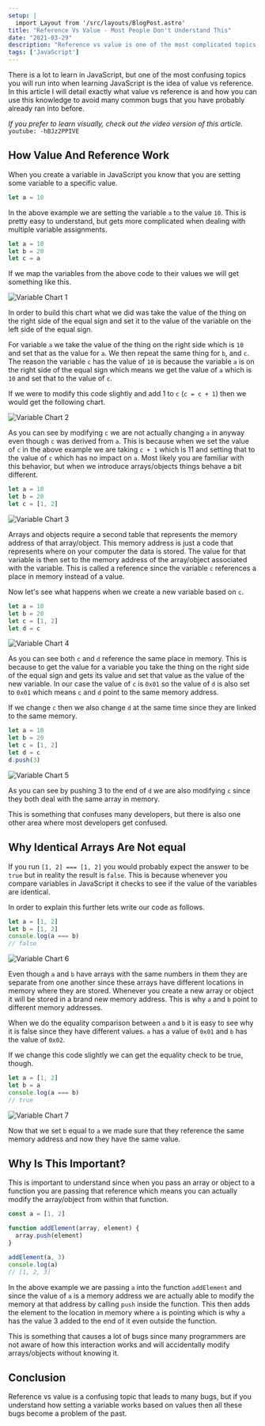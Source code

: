 ```yaml
---
setup: |
  import Layout from '/src/layouts/BlogPost.astro'
title: "Reference Vs Value - Most People Don't Understand This"
date: "2021-03-29"
description: "Reference vs value is one of the most complicated topics beginner developers face, but it is much easier than it appears."
tags: ['JavaScript']
---
```


<!-- TODO: FIX  the value charts so that they work -->

There is a lot to learn in JavaScript, but one of the most confusing topics you will run into when learning JavaScript is the idea of value vs reference. In this article I will detail exactly what value vs reference is and how you can use this knowledge to avoid many common bugs that you have probably already ran into before.

*If you prefer to learn visually, check out the video version of this article.*
`youtube: -hBJz2PPIVE`

## How Value And Reference Work

When you create a variable in JavaScript you know that you are setting some variable to a specific value.
```js
let a = 10
```
In the above example we are setting the variable `a` to the value `10`. This is pretty easy to understand, but gets more complicated when dealing with multiple variable assignments.
```js
let a = 10
let b = 20
let c = a
```
If we map the variables from the above code to their values we will get something like this.

<!-- <ValueChart variables={{ a: 10, b: 20, c: 10 }} /> -->
![Variable Chart 1](/articleAssets/2021-03/js-reference-vs-value/Chart1.png)

In order to build this chart what we did was take the value of the thing on the right side of the equal sign and set it to the value of the variable on the left side of the equal sign.

For variable `a` we take the value of the thing on the right side which is `10` and set that as the value for `a`. We then repeat the same thing for `b`, and `c`. The reason the variable `c` has the value of `10` is because the variable `a` is on the right side of the equal sign which means we get the value of `a` which is `10` and set that to the value of `c`.

If we were to modify this code slightly and add 1 to `c` (`c = c + 1`) then we would get the following chart.

<!-- <ValueChart variables={{ a: 10, b: 20, c: 11 }} /> -->
![Variable Chart 2](/articleAssets/2021-03/js-reference-vs-value/Chart2.png)

As you can see by modifying `c` we are not actually changing `a` in anyway even though `c` was derived from `a`. This is because when we set the value of `c` in the above example we are taking `c + 1` which is 11 and setting that to the value of `c` which has no impact on `a`. Most likely you are familiar with this behavior, but when we introduce arrays/objects things behave a bit different.
```js
let a = 10
let b = 20
let c = [1, 2]
```
<!-- <ValueChart variables={{ a: 10, b: 20, c: '0x01' }} memory={[['0x01', [1, 2]]]} /> -->
![Variable Chart 3](/articleAssets/2021-03/js-reference-vs-value/Chart3.png)

Arrays and objects require a second table that represents the memory address of that array/object. This memory address is just a code that represents where on your computer the data is stored. The value for that variable is then set to the memory address of the array/object associated with the variable. This is called a reference since the variable `c` references a place in memory instead of a value.

Now let's see what happens when we create a new variable based on `c`.
```js
let a = 10
let b = 20
let c = [1, 2]
let d = c
```
<!-- <ValueChart variables={{ a: 10, b: 20, c: '0x01', d: '0x01' }} memory={[['0x01', [1, 2]]]} /> -->
![Variable Chart 4](/articleAssets/2021-03/js-reference-vs-value/Chart4.png)

As you can see both `c` and `d` reference the same place in memory. This is because to get the value for a variable you take the thing on the right side of the equal sign and gets its value and set that value as the value of the new variable. In our case the value of `c` is `0x01` so the value of `d` is also set to `0x01` which means `c` and `d` point to the same memory address.

If we change `c` then we also change `d` at the same time since they are linked to the same memory.
```js
let a = 10
let b = 20
let c = [1, 2]
let d = c
d.push(3)
```
<!-- <ValueChart variables={{ a: 10, b: 20, c: '0x01', d: '0x01' }} memory={[['0x01', [1, 2, 3]]]} /> -->
![Variable Chart 5](/articleAssets/2021-03/js-reference-vs-value/Chart5.png)

As you can see by pushing 3 to the end of `d` we are also modifying `c` since they both deal with the same array in memory.

This is something that confuses many developers, but there is also one other area where most developers get confused.

## Why Identical Arrays Are Not equal

If you run `[1, 2] === [1, 2]` you would probably expect the answer to be `true` but in reality the result is `false`. This is because whenever you compare variables in JavaScript it checks to see if the value of the variables are identical.

In order to explain this further lets write our code as follows.
```js
let a = [1, 2]
let b = [1, 2]
console.log(a === b)
// false
```
<!-- <ValueChart variables={{ a: '0x01', b: '0x02' }} memory={[['0x01', [1, 2]], ['0x02', [1, 2]]]} /> -->
![Variable Chart 6](/articleAssets/2021-03/js-reference-vs-value/Chart6.png)

Even though `a` and `b` have arrays with the same numbers in them they are separate from one another since these arrays have different locations in memory where they are stored. Whenever you create a new array or object it will be stored in a brand new memory address. This is why `a` and `b` point to different memory addresses.

When we do the equality comparison between `a` and `b` it is easy to see why it is false since they have different values. `a` has a value of `0x01` and `b` has the value of `0x02`.

If we change this code slightly we can get the equality check to be true, though.
```js
let a = [1, 2]
let b = a
console.log(a === b)
// true
```
<!-- <ValueChart variables={{ a: '0x01', b: '0x01' }} memory={[['0x01', [1, 2]]]} /> -->
![Variable Chart 7](/articleAssets/2021-03/js-reference-vs-value/Chart7.png)

Now that we set `b` equal to `a` we made sure that they reference the same memory address and now they have the same value.

## Why Is This Important?

This is important to understand since when you pass an array or object to a function you are passing that reference which means you can actually modify the array/object from within that function.

```js
const a = [1, 2]

function addElement(array, element) {
  array.push(element)
}

addElement(a, 3)
console.log(a)
// [1, 2, 3]
```

In the above example we are passing `a` into the function `addElement` and since the value of `a` is a memory address we are actually able to modify the memory at that address by calling `push` inside the function. This then adds the element to the location in memory where `a` is pointing which is why `a` has the value 3 added to the end of it even outside the function.

This is something that causes a lot of bugs since many programmers are not aware of how this interaction works and will accidentally modify arrays/objects without knowing it.

## Conclusion

Reference vs value is a confusing topic that leads to many bugs, but if you understand how setting a variable works based on values then all these bugs become a problem of the past.